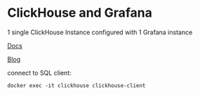 # ClickHouse and Grafana

1 single ClickHouse Instance configured with 1 Grafana instance

[Docs](https://clickhouse.com/docs/en/integrations/grafana)

[Blog](https://clickhouse.com/blog/visualizing-data-with-grafana)

connect to SQL client:

```
docker exec -it clickhouse clickhouse-client
```

